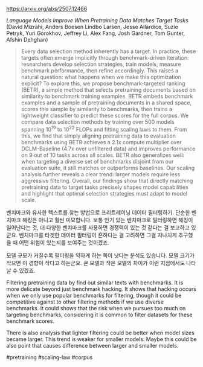 https://arxiv.org/abs/2507.12466

*Language Models Improve When Pretraining Data Matches Target Tasks* (David Mizrahi, Anders Boesen Lindbo Larsen, Jesse Allardice, Suzie Petryk, Yuri Gorokhov, Jeffrey Li, Alex Fang, Josh Gardner, Tom Gunter, Afshin Dehghan)

> Every data selection method inherently has a target. In practice, these targets often emerge implicitly through benchmark-driven iteration: researchers develop selection strategies, train models, measure benchmark performance, then refine accordingly. This raises a natural question: what happens when we make this optimization explicit? To explore this, we propose benchmark-targeted ranking (BETR), a simple method that selects pretraining documents based on similarity to benchmark training examples. BETR embeds benchmark examples and a sample of pretraining documents in a shared space, scores this sample by similarity to benchmarks, then trains a lightweight classifier to predict these scores for the full corpus. We compare data selection methods by training over 500 models spanning $10^{19}$ to $10^{22}$ FLOPs and fitting scaling laws to them. From this, we find that simply aligning pretraining data to evaluation benchmarks using BETR achieves a 2.1x compute multiplier over DCLM-Baseline (4.7x over unfiltered data) and improves performance on 9 out of 10 tasks across all scales. BETR also generalizes well: when targeting a diverse set of benchmarks disjoint from our evaluation suite, it still matches or outperforms baselines. Our scaling analysis further reveals a clear trend: larger models require less aggressive filtering. Overall, our findings show that directly matching pretraining data to target tasks precisely shapes model capabilities and highlight that optimal selection strategies must adapt to model scale.

벤치마크와 유사한 텍스트를 찾는 방법으로 프리트레이닝 데이터 필터링하기. 단순한 벤치마크 해킹은 아니고 훨씬 미묘합니다. 보통 인기 있는 벤치마크로 필터링하면 해킹이 일어난다는 것, 더 다양한 벤치마크를 사용하면 경쟁력이 있는 것 같다는 걸 보고하고 있군요. 벤치마크를 타겟한 데이터 필터링이 흔하다는 걸 고려하면 그걸 지나치게 추구했을 때 어떤 위험이 있는지를 보여주는 것이겠죠.

모델 규모가 커질수록 필터링을 약하게 하는 쪽이 낫다는 분석도 있습니다. 모델 크기가 작으면 이 경향이 작다고 하는군요. 큰 모델과 작은 모델의 차이가 이런 지점에서도 나타날 수 있겠죠.

<english>
Filtering pretraining data by find out similar texts with benchmarks. It is more delicate beyond just benchmark hacking. It shows that hacking occurs when we only use popular benchmarks for filtering, though it could be competitive against to other filtering methods if we use diverse benchmarks. It could shows that the risk when we pursues too much on targeting benchmarks, considering it is common to filter datasets for these benchmark scores.

There is also analysis that lighter filtering could be better when model sizes became larger. This trend is weaker for smaller models. Maybe this could be also point that causes difference between larger and smaller models.
</english>

#pretraining #scaling-law #corpus 